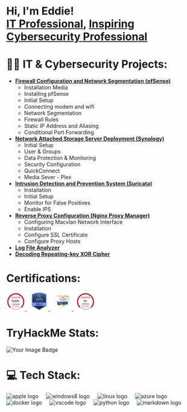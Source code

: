 <h1>Hi, I'm Eddie! <br/><a href="https://github.com/4lifestrategy">IT Professional</a>, <a href="https://github.com/4lifestrategy"> Inspiring Cybersecurity Professional</a></h1>

# 👨‍💻 IT & Cybersecurity Projects:

- <b>[Firewall Configuration and Network Segmentation (pfSense)](https://github.com/4LifeStrategy/pfSense-Segmentation)</b>
  - Installation Media
  - Installing pfSense
  - Initial Setup
  - Connecting modem and wifi
  - Network Segmentation
  - Firewall Rules 
  - Static IP Address and Aliasing
  - Conditional Port Forwarding
- <b>[Network Attached Storage Server Deployment (Synology)](https://github.com/4LifeStrategy/Network-Attached-Storage-Server-Deployment)</b>
  - Initial Setup
  - User & Groups
  - Data Protection & Monitoring
  - Security Configuration
  - QuickConnect
  - Media Sever - Plex
- <b>[Intrusion Detection and Prevention System (Suricata)](https://github.com/4LifeStrategy/Intrusion-Detection-and-Prevention-System)</b>
  - Installation
  - Initial Setup
  - Monitor for False Positives
  - Enable IPS
- <b>[Reverse Proxy Configuration (Nginx Proxy Manager)](https://github.com/4LifeStrategy/Reverse-Proxy-Configuration)</b>
  - Configuring Macvlan Network Interface
  - Installation
  - Configure SSL Certificate
  - Configure Proxy Hosts
- <b>[Log File Analyzer](https://github.com/4LifeStrategy/Log-Analyzer)</b>
- <b>[Decoding Repeating-key XOR Cipher](https://github.com/4LifeStrategy/Decoding-Repeating-key-XOR-Cipher)</b>

# Certifications:

<a href="https://www.credly.com/badges/43bfc669-06f9-4472-a650-1b4d165c3a51/public_url" target="_blank">
  <img src="https://github.com/4LifeStrategy/4LifeStrategy/blob/main/Certification%20Badges/comptia-cysa-ce-certification.png?raw=true" height="50" alt="CySA+">
</a>
&nbsp;
<a href="https://www.credly.com/badges/11497371-f1e8-4847-9079-92e014488c7b/public_url" target="_blank">
  <img src="https://github.com/4LifeStrategy/4LifeStrategy/blob/main/Certification%20Badges/security-analyst-level-1-sal1.png?raw=true" height="50" alt="SAL1">
</a>
&nbsp;
<a href="https://www.credly.com/badges/7224c7ed-ebb4-4c12-8672-df5f56d7f4fa/public_url" target="_blank">
  <img src="https://github.com/4LifeStrategy/4LifeStrategy/blob/main/Certification%20Badges/google-cybersecurity-professional-certificate-v2.png?raw=true" height="50" alt="Google Cyber">
</a>
&nbsp;
<a href="https://www.credly.com/badges/4af7541d-edd8-42e7-85fc-8a12b20ce312/public_url" target="_blank">
  <img src="https://github.com/4LifeStrategy/4LifeStrategy/blob/main/Certification%20Badges/comptia-a-ce-certification.1.png?raw=true" height="50" alt="A+">
</a>

# TryHackMe Stats:

<img src="https://tryhackme-badges.s3.amazonaws.com/4LifeStrategy.png" alt="Your Image Badge" />

# 💻 Tech Stack:

<div align="left">
  <img src="https://cdn.jsdelivr.net/gh/devicons/devicon/icons/apple/apple-original.svg" height="40" alt="apple logo"  />
  <img width="12" />
  <img src="https://cdn.jsdelivr.net/gh/devicons/devicon/icons/windows8/windows8-original.svg" height="40" alt="windows8 logo"  />
  <img width="12" />
  <img src="https://cdn.jsdelivr.net/gh/devicons/devicon/icons/linux/linux-original.svg" height="40" alt="linux logo"  />
  <img width="12" />
  <img src="https://cdn.jsdelivr.net/gh/devicons/devicon/icons/azure/azure-original.svg" height="40" alt="azure logo"  />
  <img width="12" />
  <img src="https://cdn.jsdelivr.net/gh/devicons/devicon/icons/docker/docker-original.svg" height="40" alt="docker logo"  />
  <img width="12" />
  <img src="https://cdn.jsdelivr.net/gh/devicons/devicon/icons/vscode/vscode-original.svg" height="40" alt="vscode logo"  />
  <img width="12" />
  <img src="https://cdn.jsdelivr.net/gh/devicons/devicon/icons/python/python-original.svg" height="40" alt="python logo"  />
  <img width="12" />
  <img src="https://cdn.jsdelivr.net/gh/devicons/devicon/icons/markdown/markdown-original.svg" height="40" alt="markdown logo"  />
</div>

###

###
